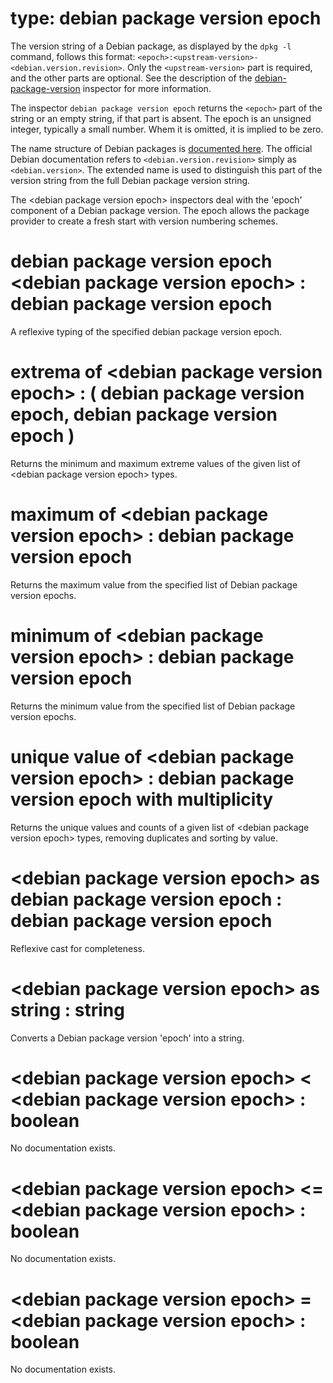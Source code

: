 # type: debian package version epoch

The version string of a Debian package, as displayed by the `dpkg -l` command, follows this format: `<epoch>:<upstream-version>-<debian.version.revision>`. Only the `<upstream-version>` part is required, and the other parts are optional. See the description of the [debian-package-version](debian-package-version.md) inspector for more information.

The inspector `debian package version epoch` returns the `<epoch>` part of the string or an empty string, if that part is absent. The epoch is an unsigned integer, typically a small number. Whem it is omitted, it is implied to be zero.

The name structure of Debian packages is [documented here](https://www.debian.org/doc/manuals/debian-reference/ch02.en.html#_debian_package_file_names). The official Debian documentation refers to `<debian.version.revision>` simply as `<debian.version>`. The extended name is used to distinguish this part of the version string from the full Debian package version string.

The &lt;debian package version epoch&gt; inspectors deal with the &#39;epoch&#39; component of a Debian package version. The epoch allows the package provider to create a fresh start with version numbering schemes.

# debian package version epoch &lt;debian package version epoch&gt; : debian package version epoch

A reflexive typing of the specified debian package version epoch.

# extrema of &lt;debian package version epoch&gt; : ( debian package version epoch, debian package version epoch )

Returns the minimum and maximum extreme values of the given list of &lt;debian package version epoch&gt; types.

# maximum of &lt;debian package version epoch&gt; : debian package version epoch

Returns the maximum value from the specified list of Debian package version epochs.

# minimum of &lt;debian package version epoch&gt; : debian package version epoch

Returns the minimum value from the specified list of Debian package version epochs.

# unique value of &lt;debian package version epoch&gt; : debian package version epoch with multiplicity

Returns the unique values and counts of a given list of &lt;debian package version epoch&gt; types, removing duplicates and sorting by value.

# &lt;debian package version epoch&gt; as debian package version epoch : debian package version epoch

Reflexive cast for completeness.

# &lt;debian package version epoch&gt; as string : string

Converts a Debian package version &#39;epoch&#39; into a string.

# &lt;debian package version epoch&gt; &lt; &lt;debian package version epoch&gt; : boolean

No documentation exists.

# &lt;debian package version epoch&gt; &lt;= &lt;debian package version epoch&gt; : boolean

No documentation exists.

# &lt;debian package version epoch&gt; = &lt;debian package version epoch&gt; : boolean

No documentation exists.
